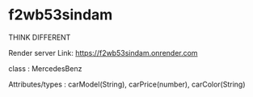 # f2wb53sindam
THINK DIFFERENT

Render server Link: https://f2wb53sindam.onrender.com

class : MercedesBenz

Attributes/types : carModel(String), carPrice(number), carColor(String)
